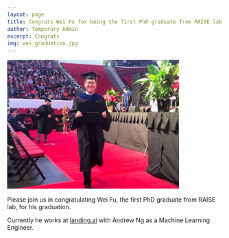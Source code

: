 ```yaml
---
layout: page
title: Congrats Wei Fu for being the first PhD graduate from RAISE lab!
author: Temporary Admin
excerpt: Congrats
img: wei_graduation.jpg
---
```

<img src="/img/wei_graduation.jpg" alt="wei in graduation" height="300">


Please join us in congratulating Wei Fu, the first PhD graduate from RAISE lab, for his graduation.

Currently he works at [landing.ai](https://www.landing.ai) with Andrew Ng as a Machine Learning Engineer.
